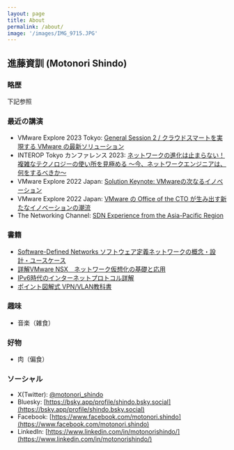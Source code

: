 ```yaml
---
layout: page
title: About
permalink: /about/
image: '/images/IMG_9715.JPG'
---
```


## 進藤資訓 (Motonori Shindo)

### 略歴

下記参照

### 最近の講演
- VMware Explore 2023 Tokyo: [General Session 2 / クラウドスマートを実現する VMware の最新ソリューション](https://www.vmware.com/explore/jp/content/sess/GS31002.html)
- INTEROP Tokyo カンファレンス 2023: [ネットワークの進化は止まらない！複雑なテクノロジーの使い所を見極める 〜今、ネットワークエンジニアは、何をするべきか〜](https://f2ff.jp/introduction/7726?event_id=conf-2023-06)
- VMware Explore 2022 Japan: [Solution Keynote: VMwareの次なるイノベーション](https://www.vmware.com/explore/jp/content/sess/VI22290.html)
- VMware Explore 2022 Japan: [VMware の Office of the CTO が生み出す新たなイノベーションの潮流](https://www.vmware.com/explore/jp/content/sess/VI21262.html)
- The Networking Channel: [SDN Experience from the Asia-Pacific Region](https://www.youtube.com/watch?v=G5NKhaMj4LA)

### 書籍

- [Software-Defined Networks ソフトウェア定義ネットワークの概念・設計・ユースケース](https://www.amazon.co.jp/gp/product/B09ZYDSSYB/)
- [詳解VMware NSX　ネットワーク仮想化の基礎と応用 ](https://www.amazon.co.jp/gp/product/B00UL14E3C/)
- [IPv6時代のインターネットプロトコル詳解](https://www.amazon.co.jp/dp/4839910596/)
- [ポイント図解式 VPN/VLAN教科書](https://www.amazon.co.jp/dp/4756131913/)

### 趣味

- 音楽（雑食）

### 好物

- 肉（偏食）

### ソーシャル

- X(Twitter): [@motonori_shindo](https://twitter.com/motonori_shindo)
- Bluesky: [https://bsky.app/profile/shindo.bsky.social](https://bsky.app/profile/shindo.bsky.social)
- Facebook: [https://www.facebook.com/motonori.shindo](https://www.facebook.com/motonori.shindo)
- LinkedIn: [https://www.linkedin.com/in/motonorishindo/](https://www.linkedin.com/in/motonorishindo/)
